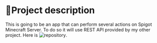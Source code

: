 # 👥Project description

This is going to be an app that can perform several actions on Spigot Minecraft Server. To do so it will use REST API provided by my other project. Here is ![repository](https://github.com/filipizydorczyk/mcapi).

